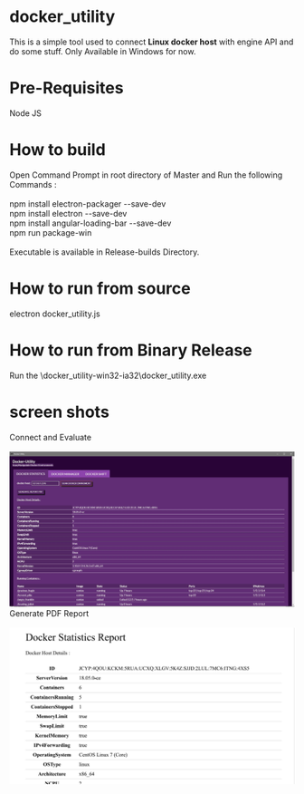 # docker_utility
This is a simple tool used to connect <b>Linux docker host</b> with engine API and do some stuff. Only Available in Windows for now.

# Pre-Requisites 
Node JS<br>

# How to build
Open Command Prompt in root directory of Master and Run the following Commands :<br>
<br>
npm install electron-packager --save-dev<br>
npm install electron --save-dev<br>
npm install angular-loading-bar --save-dev<br>
npm run package-win<br>
<br>
Executable is available in Release-builds Directory.

# How to run from source
electron docker_utility.js<br>

# How to run from Binary Release
Run the \docker_utility-win32-ia32\docker_utility.exe

# screen shots
Connect and Evaluate<br><br>
![Alt text](/ScreenShots/screen2.JPG?raw=true "Connect") <br>
Generate PDF Report<br><br>
![Alt text](/ScreenShots/screen3.JPG?raw=true "Connect") <br>
